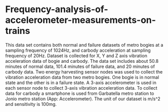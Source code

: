 # Frequency-analysis-of-accelerometer-measurements-on-trains
This data set contains both normal and failure datasets of metro bogies at a sampling frequency of 1024Hz, and carbody acceleration at sampling frequency of 20Hz. Dataset is collected for X, Y and Z axis vibration acceleration data of bogie and carbody. The data set includes about 50.8 minutes of normal data, 101.4 minutes of failure data, and 20 minutes of carbody data. Two energy harvesting sensor nodes was used to collect the vibration acceleration data from two metro bogies. One bogie is in normal state and the other is in a failure state. A 3-axis accelerometer is used in each sensor node to collect 3-axis vibration acceleration data. To collect data for carbody a smartphone is used from Garbatella metro station to Jonio metro station (App: Accelerometer). The unit of our dataset is m/s^2 and sensitivity is 100mg.
